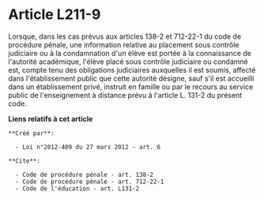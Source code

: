 # Article L211-9

Lorsque, dans les cas prévus aux articles 138-2 et 712-22-1 du code de procédure pénale, une information relative au
placement sous contrôle judiciaire ou à la condamnation d'un élève est portée à la connaissance de l'autorité académique,
l'élève placé sous contrôle judiciaire ou condamné est, compte tenu des obligations judiciaires auxquelles il est soumis,
affecté dans l'établissement public que cette autorité désigne, sauf s'il est accueilli dans un établissement privé, instruit
en famille ou par le recours au service public de l'enseignement à distance prévu à l'article L. 131-2 du présent code.

**Liens relatifs à cet article**

	**Créé par**:

	  - Loi n°2012-409 du 27 mars 2012 - art. 6

	**Cite**:

	  - Code de procédure pénale - art. 138-2
	  - Code de procédure pénale - art. 712-22-1
	  - Code de l'éducation - art. L131-2
